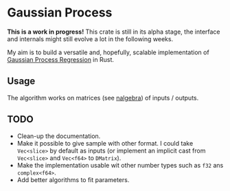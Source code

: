 # Gaussian Process

**This is a work in progress!**
This crate is still in its alpha stage, the interface and internals might still evolve a lot in the following weeks.

My aim is to build a versatile and, hopefully, scalable implementation of [Gaussian Process Regression](https://en.wikipedia.org/wiki/Gaussian_process) in Rust.

## Usage

The algorithm works on matrices (see [nalgebra](https://www.nalgebra.org/quick_reference/)) of inputs / outputs.

## TODO

- Clean-up the documentation.
- Make it possible to give sample with other format. I could take `Vec<slice>` by default as inputs (or implement an implicit cast from `Vec<slice>` and `Vec<f64>` to `DMatrix`).
- Make the implementation usable wit other number types such as `f32` ans `complex<f64>`.
- Add better algorithms to fit parameters.
